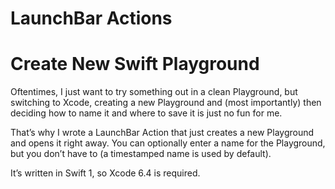 LaunchBar Actions
=================

# Create New Swift Playground

Oftentimes, I just want to try something out in a clean Playground, but switching to Xcode, creating a new Playground and (most importantly) then deciding how to name it and where to save it is just no fun for me.

That’s why I wrote a LaunchBar Action that just creates a new Playground and opens it right away. You can optionally enter a name for the Playground, but you don’t have to (a timestamped name is used by default).

It’s written in Swift 1, so Xcode 6.4 is required.
